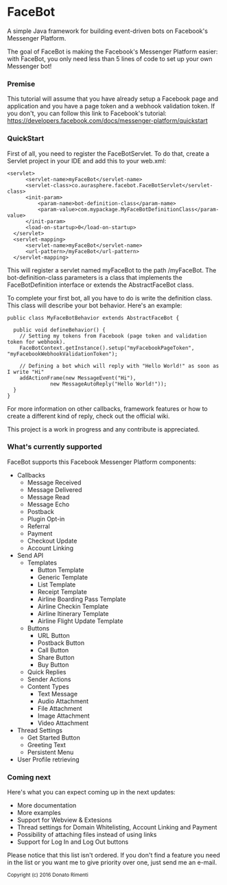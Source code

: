 # FaceBot
A simple Java framework for building event-driven bots on Facebook's Messenger Platform.

The goal of FaceBot is making the Facebook's Messenger Platform easier: with FaceBot, you only need less than 5 lines of code to set up your own Messenger bot! 

**<h3>Premise</h3>**

This tutorial will assume that you have already setup a Facebook page and application and you have a page token and a webhook validation token. If you don't, you can follow this link to Facebook's tutorial: https://developers.facebook.com/docs/messenger-platform/quickstart

**<h3>QuickStart</h3>**

First of all, you need to register the FaceBotServlet. To do that, create a Servlet project in your IDE and add this to your web.xml:

    <servlet>
		  <servlet-name>myFaceBot</servlet-name>
		  <servlet-class>co.aurasphere.facebot.FaceBotServlet</servlet-class>
		  <init-param>
			  <param-name>bot-definition-class</param-name>
			  <param-value>com.mypackage.MyFaceBotDefinitionClass</param-value>
		  </init-param>
		  <load-on-startup>0</load-on-startup>
	  </servlet>
	  <servlet-mapping>
		  <servlet-name>myFaceBot</servlet-name>
		  <url-pattern>/myFaceBot</url-pattern>
	  </servlet-mapping>

This will register a servlet named myFaceBot to the path /myFaceBot. The bot-definition-class parameters is a class that implements the FaceBotDefinition interface or extends the AbstractFaceBot class.

To complete your first bot, all you have to do is write the definition class. This class will describe your bot behavior. Here's an example:

    public class MyFaceBotBehavior extends AbstractFaceBot {
  
      public void defineBehavior() {
     	// Setting my tokens from Facebook (page token and validation token for webhook).
		FaceBotContext.getInstance().setup("myFacebookPageToken", "myFacebookWebhookValidationToken");

     	// Defining a bot which will reply with "Hello World!" as soon as I write "Hi"
	  	addActionFrame(new MessageEvent("Hi"),
				  new MessageAutoReply("Hello World!"));
      }
    }

For more information on other callbacks, framework features or how to create a different kind of reply, check out the official wiki.

This project is a work in progress and any contribute is appreciated.

**<h3>What's currently supported</h3>**

FaceBot supports this Facebook Messenger Platform components:

- Callbacks
	- Message Received
	- Message Delivered
	- Message Read
	- Message Echo
	- Postback
	- Plugin Opt-in
	- Referral
	- Payment
	- Checkout Update
	- Account Linking
- Send API
	- Templates
		- Button Template
		- Generic Template
		- List Template
		- Receipt Template
		- Airline Boarding Pass Template
		- Airline Checkin Template
		- Airline Itinerary Template
		- Airline Flight Update Template
	- Buttons
		- URL Button
		- Postback Button
		- Call Button
		- Share Button
		- Buy Button
	- Quick Replies
	- Sender Actions
	- Content Types
		- Text Message
		- Audio Attachment
		- File Attachment
		- Image Attachment
		- Video Attachment
- Thread Settings
	- Get Started Button
	- Greeting Text
	- Persistent Menu
- User Profile retrieving
	
**<h3>Coming next</h3>**

Here's what you can expect coming up in the next updates:

- More documentation
- More examples
- Support for Webview & Extesions
- Thread settings for Domain Whitelisting, Account Linking and Payment
- Possibility of attaching files instead of using links
- Support for Log In and Log Out buttons

Please notice that this list isn't ordered. If you don't find a feature you need in the list or you want me to give priority over one, just send me an e-mail.

<sub>Copyright (c) 2016 Donato Rimenti</sub>
